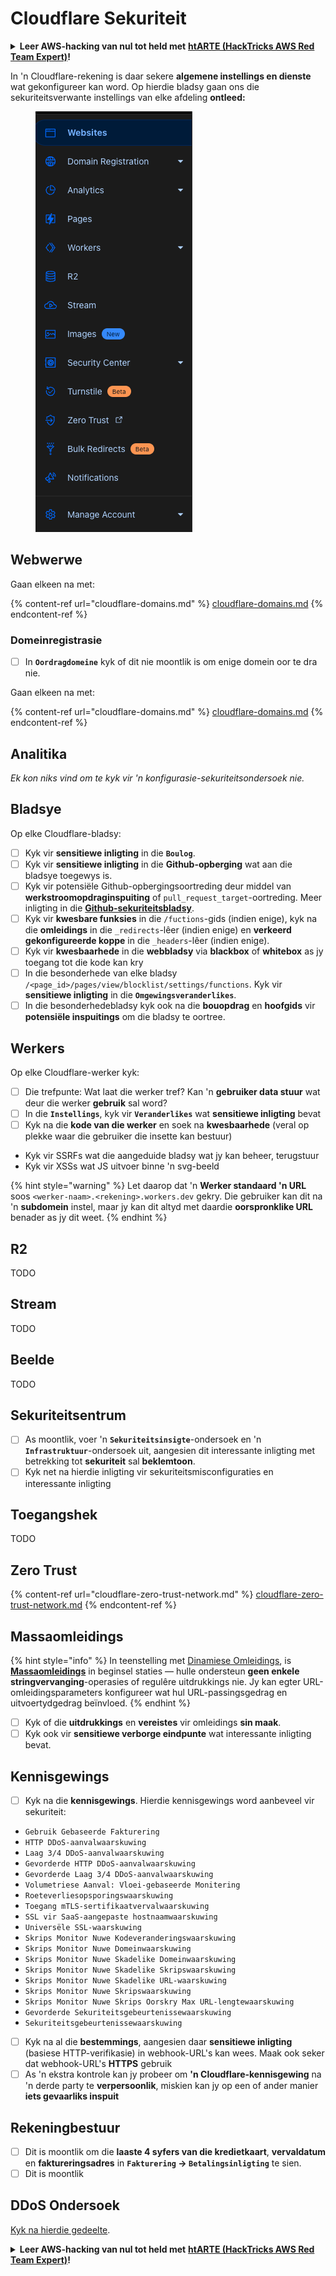 # Cloudflare Sekuriteit

<details>

<summary><strong>Leer AWS-hacking van nul tot held met</strong> <a href="https://training.hacktricks.xyz/courses/arte"><strong>htARTE (HackTricks AWS Red Team Expert)</strong></a><strong>!</strong></summary>

Ander maniere om HackTricks te ondersteun:

* As jy jou **maatskappy geadverteer wil sien in HackTricks** of **HackTricks in PDF wil aflaai**, kyk na die [**SUBSCRIPTION PLANS**](https://github.com/sponsors/carlospolop)!
* Kry die [**amptelike PEASS & HackTricks swag**](https://peass.creator-spring.com)
* Ontdek [**The PEASS Family**](https://opensea.io/collection/the-peass-family), ons versameling eksklusiewe [**NFTs**](https://opensea.io/collection/the-peass-family)
* **Sluit aan by die** 💬 [**Discord-groep**](https://discord.gg/hRep4RUj7f) of die [**telegram-groep**](https://t.me/peass) of **volg** ons op **Twitter** 🐦 [**@hacktricks_live**](https://twitter.com/hacktricks_live)**.**
* **Deel jou hacking-truuks deur PR's in te dien by die** [**HackTricks**](https://github.com/carlospolop/hacktricks) en [**HackTricks Cloud**](https://github.com/carlospolop/hacktricks-cloud) github-repos.

</details>

In 'n Cloudflare-rekening is daar sekere **algemene instellings en dienste** wat gekonfigureer kan word. Op hierdie bladsy gaan ons die sekuriteitsverwante instellings van elke afdeling **ontleed:**

<figure><img src="../../.gitbook/assets/image (85) (1).png" alt=""><figcaption></figcaption></figure>

## Webwerwe

Gaan elkeen na met:

{% content-ref url="cloudflare-domains.md" %}
[cloudflare-domains.md](cloudflare-domains.md)
{% endcontent-ref %}

### Domeinregistrasie

* [ ] In **`Oordragdomeine`** kyk of dit nie moontlik is om enige domein oor te dra nie.

Gaan elkeen na met:

{% content-ref url="cloudflare-domains.md" %}
[cloudflare-domains.md](cloudflare-domains.md)
{% endcontent-ref %}

## Analitika

_Ek kon niks vind om te kyk vir 'n konfigurasie-sekuriteitsondersoek nie._

## Bladsye

Op elke Cloudflare-bladsy:

* [ ] Kyk vir **sensitiewe inligting** in die **`Boulog`**.
* [ ] Kyk vir **sensitiewe inligting** in die **Github-opberging** wat aan die bladsye toegewys is.
* [ ] Kyk vir potensiële Github-opbergingsoortreding deur middel van **werkstroomopdraginspuiting** of `pull_request_target`-oortreding. Meer inligting in die [**Github-sekuriteitsbladsy**](../github-security/).
* [ ] Kyk vir **kwesbare funksies** in die `/fuctions`-gids (indien enige), kyk na die **omleidings** in die `_redirects`-lêer (indien enige) en **verkeerd gekonfigureerde koppe** in die `_headers`-lêer (indien enige).
* [ ] Kyk vir **kwesbaarhede** in die **webbladsy** via **blackbox** of **whitebox** as jy toegang tot die kode kan kry
* [ ] In die besonderhede van elke bladsy `/<page_id>/pages/view/blocklist/settings/functions`. Kyk vir **sensitiewe inligting** in die **`Omgewingsveranderlikes`**.
* [ ] In die besonderhedebladsy kyk ook na die **bouopdrag** en **hoofgids** vir **potensiële inspuitings** om die bladsy te oortree.

## **Werkers**

Op elke Cloudflare-werker kyk:

* [ ] Die trefpunte: Wat laat die werker tref? Kan 'n **gebruiker data stuur** wat deur die werker **gebruik** sal word?
* [ ] In die **`Instellings`**, kyk vir **`Veranderlikes`** wat **sensitiewe inligting** bevat
* [ ] Kyk na die **kode van die werker** en soek na **kwesbaarhede** (veral op plekke waar die gebruiker die insette kan bestuur)
* Kyk vir SSRFs wat die aangeduide bladsy wat jy kan beheer, terugstuur
* Kyk vir XSSs wat JS uitvoer binne 'n svg-beeld

{% hint style="warning" %}
Let daarop dat 'n **Werker standaard 'n URL** soos `<werker-naam>.<rekening>.workers.dev` gekry. Die gebruiker kan dit na 'n **subdomein** instel, maar jy kan dit altyd met daardie **oorspronklike URL** benader as jy dit weet.
{% endhint %}

## R2

TODO

## Stream

TODO

## Beelde

TODO

## Sekuriteitsentrum

* [ ] As moontlik, voer 'n **`Sekuriteitsinsigte`**-ondersoek en 'n **`Infrastruktuur`**-ondersoek uit, aangesien dit interessante inligting met betrekking tot **sekuriteit** sal **beklemtoon**.
* [ ] Kyk net na hierdie inligting vir sekuriteitsmisconfiguraties en interessante inligting

## Toegangshek

TODO

## **Zero Trust**

{% content-ref url="cloudflare-zero-trust-network.md" %}
[cloudflare-zero-trust-network.md](cloudflare-zero-trust-network.md)
{% endcontent-ref %}

## Massaomleidings

{% hint style="info" %}
In teenstelling met [Dinamiese Omleidings](https://developers.cloudflare.com/rules/url-forwarding/dynamic-redirects/), is [**Massaomleidings**](https://developers.cloudflare.com/rules/url-forwarding/bulk-redirects/) in beginsel staties — hulle ondersteun **geen enkele stringvervanging**-operasies of regulêre uitdrukkings nie. Jy kan egter URL-omleidingsparameters konfigureer wat hul URL-passingsgedrag en uitvoertydgedrag beïnvloed.
{% endhint %}

* [ ] Kyk of die **uitdrukkings** en **vereistes** vir omleidings **sin maak**.
* [ ] Kyk ook vir **sensitiewe verborge eindpunte** wat interessante inligting bevat.

## Kennisgewings

* [ ] Kyk na die **kennisgewings**. Hierdie kennisgewings word aanbeveel vir sekuriteit:
* `Gebruik Gebaseerde Fakturering`
* `HTTP DDoS-aanvalwaarskuwing`
* `Laag 3/4 DDoS-aanvalwaarskuwing`
* `Gevorderde HTTP DDoS-aanvalwaarskuwing`
* `Gevorderde Laag 3/4 DDoS-aanvalwaarskuwing`
* `Volumetriese Aanval: Vloei-gebaseerde Monitering`
* `Roeteverliesopsporingswaarskuwing`
* `Toegang mTLS-sertifikaatvervalwaarskuwing`
* `SSL vir SaaS-aangepaste hostnaamwaarskuwing`
* `Universële SSL-waarskuwing`
* `Skrips Monitor Nuwe Kodeveranderingswaarskuwing`
* `Skrips Monitor Nuwe Domeinwaarskuwing`
* `Skrips Monitor Nuwe Skadelike Domeinwaarskuwing`
* `Skrips Monitor Nuwe Skadelike Skripswaarskuwing`
* `Skrips Monitor Nuwe Skadelike URL-waarskuwing`
* `Skrips Monitor Nuwe Skripswaarskuwing`
* `Skrips Monitor Nuwe Skrips Oorskry Max URL-lengtewaarskuwing`
* `Gevorderde Sekuriteitsgebeurtenissewaarskuwing`
* `Sekuriteitsgebeurtenissewaarskuwing`
* [ ] Kyk na al die **bestemmings**, aangesien daar **sensitiewe inligting** (basiese HTTP-verifikasie) in webhook-URL's kan wees. Maak ook seker dat webhook-URL's **HTTPS** gebruik
* [ ] As 'n ekstra kontrole kan jy probeer om **'n Cloudflare-kennisgewing** na 'n derde party te **verpersoonlik**, miskien kan jy op een of ander manier **iets gevaarliks inspuit**

## Rekeningbestuur

* [ ] Dit is moontlik om die **laaste 4 syfers van die kredietkaart**, **vervaldatum** en **faktureringsadres** in **`Fakturering` -> `Betalingsinligting`** te sien.
* [ ] Dit is moontlik
## DDoS Ondersoek

[Kyk na hierdie gedeelte](cloudflare-domains.md#cloudflare-ddos-protection).

<details>

<summary><strong>Leer AWS-hacking van nul tot held met</strong> <a href="https://training.hacktricks.xyz/courses/arte"><strong>htARTE (HackTricks AWS Red Team Expert)</strong></a><strong>!</strong></summary>

Ander maniere om HackTricks te ondersteun:

* As jy wil sien dat jou **maatskappy geadverteer word in HackTricks** of **HackTricks aflaai in PDF-formaat**, kyk na die [**SUBSCRIPTION PLANS**](https://github.com/sponsors/carlospolop)!
* Kry die [**amptelike PEASS & HackTricks swag**](https://peass.creator-spring.com)
* Ontdek [**The PEASS Family**](https://opensea.io/collection/the-peass-family), ons versameling eksklusiewe [**NFTs**](https://opensea.io/collection/the-peass-family)
* **Sluit aan by die** 💬 [**Discord-groep**](https://discord.gg/hRep4RUj7f) of die [**telegram-groep**](https://t.me/peass) of **volg** ons op **Twitter** 🐦 [**@hacktricks_live**](https://twitter.com/hacktricks_live)**.**
* **Deel jou hacking-truuks deur PR's in te dien by die** [**HackTricks**](https://github.com/carlospolop/hacktricks) en [**HackTricks Cloud**](https://github.com/carlospolop/hacktricks-cloud) github-repos.

</details>
